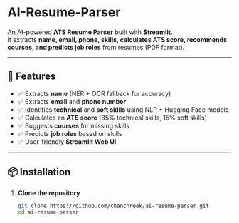 # AI-Resume-Parser

An AI-powered **ATS Resume Parser** built with **Streamlit**.  
It extracts **name, email, phone, skills, calculates ATS score, recommends courses, and predicts job roles** from resumes (PDF format).

---

## 🚀 Features
- ✅ Extracts **name** (NER + OCR fallback for accuracy)  
- ✅ Extracts **email** and **phone number**  
- ✅ Identifies **technical** and **soft skills** using NLP + Hugging Face models  
- ✅ Calculates an **ATS score** (85% technical skills, 15% soft skills)  
- ✅ Suggests **courses** for missing skills  
- ✅ Predicts **job roles** based on skills  
- ✅ User-friendly **Streamlit Web UI**

---

## 📦 Installation

1. **Clone the repository**
   ```bash
   git clone https://github.com/chanchreek/ai-resume-parser.git
   cd ai-resume-parser

